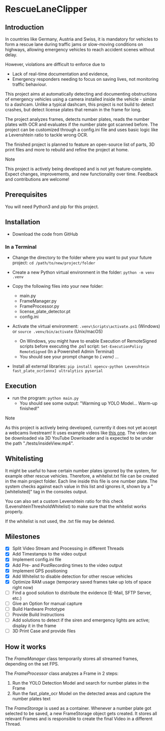 # RescueLaneClipper
## Introduction
In countries like Germany, Austria and Swiss, it is mandatory for vehicles to form a rescue lane during traffic jams or slow-moving conditions on highways, allowing emergency vehicles to reach accident scenes without delay.

However, violations are difficult to enforce due to
- Lack of real-time documentation and evidence,
- Emergency responders needing to focus on saving lives, not monitoring traffic behaviour.

This project aims at automatically detecting and documenting obstructions of emergency vehicles using a camera installed inside the vehicle - similar to a dashcam.
Unlike a typical dashcam, this project is not build to detect crashes, but detect license plates that remain in the frame for long.

The project analyzes frames, detects number plates, reads the number plates with OCR and evaluates if the number plate got scanned before. The project can be customized through a config.ini file and uses basic logic like a Levenshtein ratio to tackle wrong OCR.

The finished project is planned to feature an open-source list of parts, 3D print files and more to rebuild and refine the project at home.

> [!NOTE]  
> This project is actively being developed and is not yet feature-complete. Expect changes, improvements, and new functionality over time. Feedback and contributions are welcome!

## Prerequisites
You will need Python3 and pip for this project.

## Installation
- Download the code from GitHub
### In a Terminal
- Change the directory to the folder where you want to put your future project: `cd /path/to/new/project/folder`
- Create a new Python virtual environment in the folder:
  `python -m venv .venv`


- Copy the following files into your new folder:
  - main.py
  - FrameManager.py
  - FrameProcessor.py
  - license_plate_detector.pt
  - config.ini
  

- Activate the virtual environment: `.venv\Scripts\activate.ps1` (Windows) or `source .venv/bin/activate` (Unix/macOS)
  - On Windows, you might have to enable Execution of RemoteSigned scripts before executing the .ps1 script: `Set-ExecutionPolicy RemoteSigned` (In a Powershell Admin Terminal)
  - You should see your prompt change to *(.venv) ...*
- Install all external libraries: `pip install opencv-python Levenshtein fast_plate_ocr[onnx] ultralytics pyserial`

## Execution
- run the program: `python main.py`
  - You should see some output: "Warming up YOLO Model... Warm-up finished!"

> [!NOTE]  
> As this project is actively being developed, currently it does not yet accept a webcams livestream! It uses example videos like [this one](https://www.youtube.com/watch?v=M6Rtz2CiY2c).
> The video can be downloaded via 3D YouTube Downloader and is expected to be under the path "./tests/insideView.mp4".

## Whitelisting
It might be useful to have certain number plates ignored by the system, for example other rescue vehicles.
Therefore, a whitelist.txt file can be created in the main project folder. Each line inside this file is one number plate.
The system checks against each value in this list and ignores it, shown by a "[whitelisted]" tag in the consoles output.

You can also set a custom Levenshtein ratio for this check (LevenshteinThresholdWhitelist) to make sure that the whitelist works properly.

If the whitelist is not used, the .txt file may be deleted. 

 ## Milestones
- [x] Split Video Stream and Processing in different Threads
- [x] Add Timestamps to the video output
- [x] Implement config.ini file
- [x] Add Pre- and PostRecording times to the video output
- [x] Implement GPS positioning
- [x] Add Whitelist to disable detection for other rescue vehicles
- [x] Optimize RAM usage (temporary saved frames take up lots of space right now)
- [ ] Find a good solution to distribute the evidence (E-Mail, SFTP Server, etc.)
- [ ] Give an Option for manual capture
- [ ] Build Hardware Prototype
- [ ] Provide Build Instructions
- [ ] Add solutions to detect if the siren and emergency lights are active; display it in the frame
- [ ] 3D Print Case and provide files

## How it works
The *FrameManager* class temporarily stores all streamed frames, depending on the set FPS. 

The *FrameProcessor* class analyzes a Frame in 2 steps:
1. Run the YOLO Detection Model and search for number plates in the Frame
2. Run the fast_plate_ocr Model on the detected areas and capture the number plates text

The *FrameStorage* is used as a container. Whenever a number plate got selected to be saved, a new FrameStorage object gets created. It stores all relevant Frames and is responsible to create the final Video in a different Thread.
